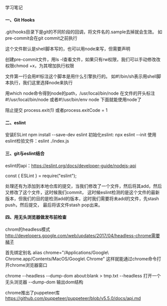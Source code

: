 学习笔记

#### 一、Git Hooks
.git/hooks目录下是git的不同阶段的回调，将文件名的.sample去掉就会生效。
如pre-commit会在git commit之前执行

这个文件默认是shell脚本写的，也可以用node来写，但需要声明

创建pre-commit文件，用ls -l查看文件，如果只有rw权限，我们可以手动修改改权限chmod +x，为其增加执行权限

文件第一行会用#!标注这个脚本是用什么引擎执行的。
如#!/bin/sh表示用shell脚本执行，我们这里选择node来执行

用which node命令得到node的path，/usr/local/bin/node
在文件的开头标注 #!/usr/local/bin/node 或者#!/usr/bin/env node
下面就能使用node了

阻止提交
process.exit(1)
或者process.exitCode = 1

#### 二、eslint
安装ESLint npm install --save-dev eslint
初始化eslint: npx eslint --init
使用eslint检验文件：eslint ./index.js 

#### 三、git与eslint结合
eslint的api：https://eslint.org/docs/developer-guide/nodejs-api

const { ESLint } = require("eslint");

处理还有为添加到本地仓库的提交，当我们修改了一个文件，然后将其add，然后又修改了这个文件，这时候我们commit，
这时候eslint检测的是这个文件的最新版本，但我们的目的是检测add的版本，这时我们需要将未add的文件，先stash push，然后提交，
最后将该文件stash pop出来。

#### 四、用无头浏览器做发布前检查
chrom的headless模式
http://developers.google.com/web/updates/2017/04/headless-chrome需要梯子

首先绑定别名
alias chrome="/Applications/Google\ Chrome.app/Contents/MacOS/Google\ Chrome"
这样就能通过chrome命令打开chrome浏览器窗口

chrome --headless --dump-dom about:blank > tmp.txt
--headless 打开一个无头浏览器
--dump-dom 输出dom结构

chrome推出了puppeteer库
https://github.com/puppeteer/puppeteer/blob/v5.5.0/docs/api.md




